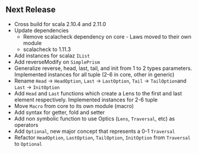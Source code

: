 ## Next Release

*   Cross build for scala 2.10.4 and 2.11.0
*   Update dependencies
    *   Remove scalacheck dependency on core - Laws moved to their own module
    *   scalacheck to 1.11.3
*   Add instances for scalaz `IList`
*   Add reverseModify on `SimplePrism`
*   Generalize reverse, head, last, tail, and init from 1 to 2 types parameters.
    Implemented instances for all tuple (2-6 in core, other in generic)
*   Rename `Head` -> `HeadOption`, `Last` -> `LastOption`, `Tail` -> `TailOption`and `Last` -> `InitOption`
*   Add `Head` and `Last` functions which create a Lens to the first and last element respectively.
    Implemented instances for 2-6 tuple
*   Move `Macro` from core to its own module (macro)
*   Add syntax for getter, fold and setter
*   Add non symbolic function to use Optics (`Lens`, `Traversal`, etc) as operators
*   Add `Optional`, new major concept that represents a 0-1 `Traversal`
*   Refactor `HeadOption`, `LastOption`, `TailOption`, `InitOption` from `Traversal` to `Optional`